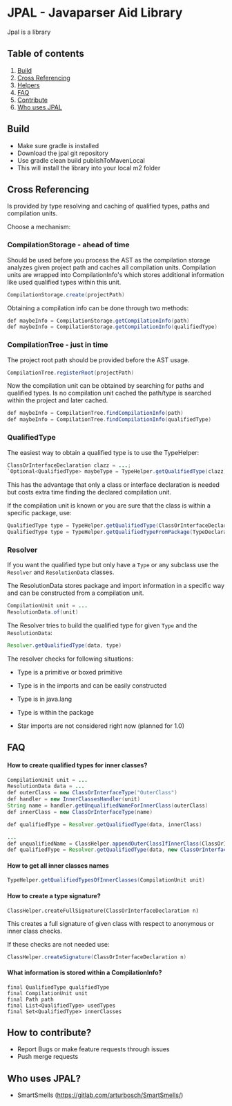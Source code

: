 # JPAL - Javaparser Aid Library

Jpal is a library

## Table of contents
1. [Build](#build)
2. [Cross Referencing](#cross)
3. [Helpers](#helpers)
4. [FAQ](#faq)
4. [Contribute](#contribute)
4. [Who uses JPAL](#usage)

## <a name="build">Build</a>

- Make sure gradle is installed
- Download the jpal git repository
- Use gradle clean build publishToMavenLocal
- This will install the library into your local m2 folder

## <a name="cross">Cross Referencing</a>

Is provided by type resolving and caching of qualified types, paths
and compilation units.

Choose a mechanism:

### CompilationStorage - ahead of time

Should be used before you process the AST as the compilation storage
analyzes given project path and caches all compilation units.
Compilation units are wrapped into CompilationInfo's which stores 
additional information like used qualified types within this unit.

```java
CompilationStorage.create(projectPath)
```

Obtaining a compilation info can be done through two methods:

```java 
def maybeInfo = CompilationStorage.getCompilationInfo(path)
def maybeInfo = CompilationStorage.getCompilationInfo(qualifiedType)
```

### CompilationTree - just in time

The project root path should be provided before the AST usage.

```java
CompilationTree.registerRoot(projectPath)
```

Now the compilation unit can be obtained by searching for paths
and qualified types. Is no compilation unit cached the path/type is 
searched within the project and later cached.

```java 
def maybeInfo = CompilationTree.findCompilationInfo(path)
def maybeInfo = CompilationTree.findCompilationInfo(qualifiedType)
```

### QualifiedType

The easiest way to obtain a qualified type is to use the TypeHelper:

```java
ClassOrInterfaceDeclaration clazz = ...;
`Optional<QualifiedType> maybeType = TypeHelper.getQualifiedType(clazz);
```

This has the advantage that only a class or interface declaration
is needed but costs extra time finding the declared compilation unit.

If the compilation unit is known or you are sure that the class is 
within a specific package, use:

```java
QualifiedType type = TypeHelper.getQualifiedType(ClassOrInterfaceDeclaration n, CompilationUnit unit)
QualifiedType type = TypeHelper.getQualifiedTypeFromPackage(TypeDeclaration n, PackageDeclaration packageDeclaration)
```

### Resolver

If you want the qualified type but only have a `Type` or any subclass
use the `Resolver` and `ResolutionData` classes.

The ResolutionData stores package and import information in a specific way
and can be constructed from a compilation unit.

```java
CompilationUnit unit = ...
ResolutionData.of(unit)
```

The Resolver tries to build the qualified type for given `Type` and the 
`ResolutionData`:

```java
Resolver.getQualifiedType(data, type)
```

The resolver checks for following situations:

- Type is a primitive or boxed primitive
- Type is in the imports and can be easily constructed
- Type is in java.lang
- Type is within the package

- Star imports are not considered right now (planned for 1.0)

## <a name="faq">FAQ</a>

#### How to create qualified types for inner classes?

```java
CompilationUnit unit = ...
ResolutionData data = ...
def outerClass = new ClassOrInterfaceType("OuterClass")
def handler = new InnerClassesHandler(unit)
String name = handler.getUnqualifiedNameForInnerClass(outerClass) 
def innerClass = new ClassOrInterfaceType(name)

def qualifiedType = Resolver.getQualifiedType(data, innerClass)
```

```java 
...
def unqualifiedName = ClassHelper.appendOuterClassIfInnerClass(ClassOrInterfaceDeclaration n)
def qualifiedType = Resolver.getQualifiedType(data, new ClassOrInterfaceType(unqualifiedName))
```

#### How to get all inner classes names

```java 
TypeHelper.getQualifiedTypesOfInnerClasses(CompilationUnit unit)
```

#### How to create a type signature?

```
ClassHelper.createFullSignature(ClassOrInterfaceDeclaration n)
```
This creates a full signature of given class with respect to anonymous or inner class checks.

If these checks are not needed use:
```java 
ClassHelper.createSignature(ClassOrInterfaceDeclaration n)
```

#### What information is stored within a CompilationInfo?

```
final QualifiedType qualifiedType
final CompilationUnit unit
final Path path
final List<QualifiedType> usedTypes
final Set<QualifiedType> innerClasses
```

## <a name="contribute">How to contribute?</a>

- Report Bugs or make feature requests through issues
- Push merge requests

## <a name="usage">Who uses JPAL?</a>

- SmartSmells (https://gitlab.com/arturbosch/SmartSmells/)